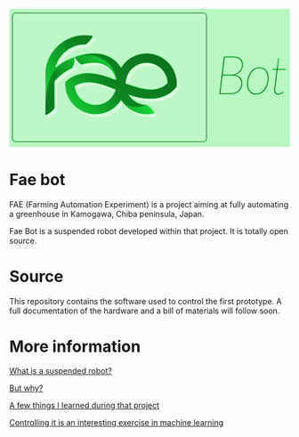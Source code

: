 ![logo](img/logo-green.png "logo")


# Fae bot

FAE (Farming Automation Experiment) is a project aiming at fully automating a greenhouse in Kamogawa, Chiba peninsula, Japan.

Fae Bot is a suspended robot developed within that project. It is totally open source.


# Source

This repository contains the software used to control the first prototype. A full documentation of the hardware and a bill of materials will follow soon.

# More information

[What is a suspended robot?](explanation.md)

[But why?](aboutWhy.md)

[A few things I learned during that project](hardwareConsiderations.md)

[Controlling it is an interesting exercise in machine learning](ControlML.md)
